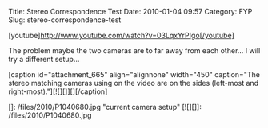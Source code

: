 Title: Stereo Correspondence Test
Date: 2010-01-04 09:57
Category: FYP
Slug: stereo-correspondence-test

[youtube]http://www.youtube.com/watch?v=03LqxYrPIgo[/youtube]

The problem maybe the two cameras are to far away from each other... I
will try a different setup...

[caption id="attachment\_665" align="alignnone" width="450" caption="The
stereo matching cameras using on the video are on the sides (left-most
and right-most)."][![][]][][/caption]

  []: /files/2010/P1040680.jpg
    "current camera setup"
  [![][]]: /files/2010/P1040680.jpg
